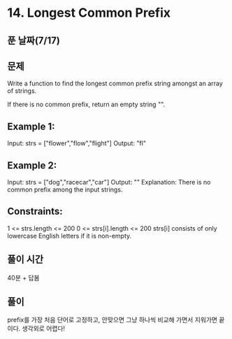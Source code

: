 # 14. Longest Common Prefix

## 푼 날짜(7/17)

## 문제

Write a function to find the longest common prefix string amongst an array of strings.

If there is no common prefix, return an empty string "".

## Example 1:

Input: strs = ["flower","flow","flight"]
Output: "fl"

## Example 2:

Input: strs = ["dog","racecar","car"]
Output: ""
Explanation: There is no common prefix among the input strings.

## Constraints:

1 <= strs.length <= 200
0 <= strs[i].length <= 200
strs[i] consists of only lowercase English letters if it is non-empty.

## 풀이 시간

40분 + 답봄

## 풀이

prefix를 가장 처음 단어로 고정하고, 안맞으면 그냥 하나씩 비교해 가면서 지워가면 끝이다.
생각외로 어렵다!
